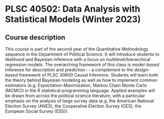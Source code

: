 # PLSC 40502: Data Analysis with Statistical Models (Winter 2023)

## Course description

This course is part of the second year of the Quantitative Methodology sequence in the Department of Political Science. It will introduce students to likelihood and Bayesian inference with a focus on multilevel/hierarchical regression models. The overarching framework of this class is *model-based* inference for description and prediction -- a complement to the *design-based* framework of PLSC 30600 Causal Inference. Students will learn both the theory behind Bayesian modeling as well as how to implement common estimators (e.g. Expectation-Maximization, Markov Chain Monte Carlo (MCMC)) in the _R_ statistical programming language. Applied examples will be drawn from across the political science literature, with a particular emphasis on the analysis of large survey data (e.g. the American National Election Survey (ANES), the Cooperative Election Survey (CES), the European Social Survey (ESS)).   
